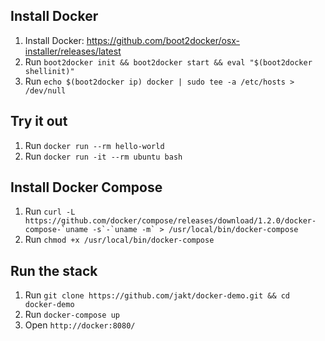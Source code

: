 ## Install Docker
1. Install Docker: https://github.com/boot2docker/osx-installer/releases/latest
2. Run `boot2docker init && boot2docker start && eval "$(boot2docker shellinit)"`
3. Run `echo $(boot2docker ip) docker | sudo tee -a /etc/hosts > /dev/null`

## Try it out
1. Run `docker run --rm hello-world`
2. Run `docker run -it --rm ubuntu bash`

## Install Docker Compose
1. Run ```curl -L https://github.com/docker/compose/releases/download/1.2.0/docker-compose-`uname -s`-`uname -m` > /usr/local/bin/docker-compose```
2. Run `chmod +x /usr/local/bin/docker-compose`

## Run the stack
1. Run `git clone https://github.com/jakt/docker-demo.git && cd docker-demo`
2. Run `docker-compose up`
3. Open `http://docker:8080/`